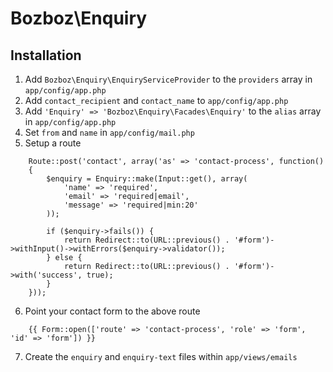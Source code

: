 # Bozboz\Enquiry

## Installation

1. Add `Bozboz\Enquiry\EnquiryServiceProvider` to the `providers` array in `app/config/app.php`
2. Add `contact_recipient` and `contact_name` to `app/config/app.php`
3. Add `'Enquiry' => 'Bozboz\Enquiry\Facades\Enquiry'` to the `alias` array in `app/config/app.php`
4. Set `from` and `name` in `app/config/mail.php`
5. Setup a route

```
    Route::post('contact', array('as' => 'contact-process', function()
    {
        $enquiry = Enquiry::make(Input::get(), array(
            'name' => 'required',
            'email' => 'required|email',
            'message' => 'required|min:20'
        ));

        if ($enquiry->fails()) {
            return Redirect::to(URL::previous() . '#form')->withInput()->withErrors($enquiry->validator());
        } else {
            return Redirect::to(URL::previous() . '#form')->with('success', true);
        }
    }));
```

6. Point your contact form to the above route

```
    {{ Form::open(['route' => 'contact-process', 'role' => 'form', 'id' => 'form']) }}
```
7. Create the `enquiry` and `enquiry-text` files within `app/views/emails`
